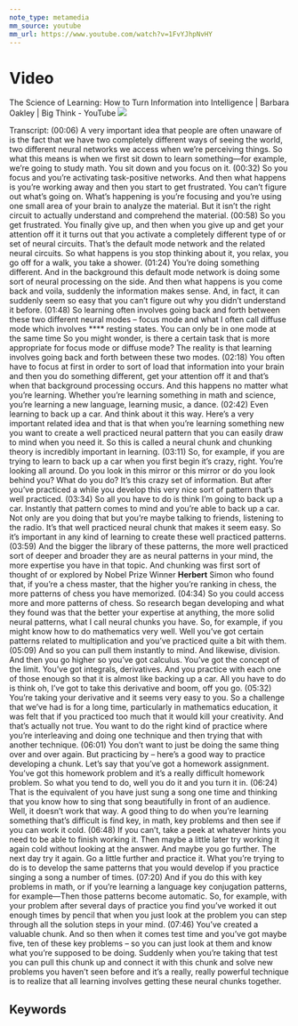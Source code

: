 ```yaml
---
note_type: metamedia
mm_source: youtube
mm_url: https://www.youtube.com/watch?v=1FvYJhpNvHY
---
```


# Video

The Science of Learning: How to Turn Information into Intelligence | Barbara Oakley | Big Think - YouTube
![](https://www.youtube.com/watch?v=1FvYJhpNvHY)

Transcript:
(00:06) A very important idea that people are often unaware of is the fact that we have two completely different ways of seeing the world, two different neural networks we access when we’re perceiving things. So what this means is when we first sit down to learn something—for example, we’re going to study math. You sit down and you focus on it.
(00:32) So you focus and you’re activating task-positive networks. And then what happens is you’re working away and then you start to get frustrated. You can’t figure out what’s going on. What’s happening is you’re focusing and you’re using one small area of your brain to analyze the material. But it isn’t the right circuit to actually understand and comprehend the material.
(00:58) So you get frustrated. You finally give up, and then when you give up and get your attention off it it turns out that you activate a completely different type of or set of neural circuits. That’s the default mode network and the related neural circuits. So what happens is you stop thinking about it, you relax, you go off for a walk, you take a shower.
(01:24) You’re doing something different. And in the background this default mode network is doing some sort of neural processing on the side. And then what happens is you come back and voila, suddenly the information makes sense. And, in fact, it can suddenly seem so easy that you can’t figure out why you didn’t understand it before.
(01:48) So learning often involves going back and forth between these two different neural modes – focus mode and what I often call diffuse mode which involves **** resting states. You can only be in one mode at the same time So you might wonder, is there a certain task that is more appropriate for focus mode or diffuse mode? The reality is that learning involves going back and forth between these two modes.
(02:18) You often have to focus at first in order to sort of load that information into your brain and then you do something different, get your attention off it and that’s when that background processing occurs. And this happens no matter what you’re learning. Whether you’re learning something in math and science, you’re learning a new language, learning music, a dance.
(02:42) Even learning to back up a car. And think about it this way. Here’s a very important related idea and that is that when you’re learning something new you want to create a well practiced neural pattern that you can easily draw to mind when you need it. So this is called a neural chunk and chunking theory is incredibly important in learning.
(03:11) So, for example, if you are trying to learn to back up a car when you first begin it’s crazy, right. You’re looking all around. Do you look in this mirror or this mirror or do you look behind you? What do you do? It’s this crazy set of information. But after you’ve practiced a while you develop this very nice sort of pattern that’s well practiced.
(03:34) So all you have to do is think I’m going to back up a car. Instantly that pattern comes to mind and you’re able to back up a car. Not only are you doing that but you’re maybe talking to friends, listening to the radio. It’s that well practiced neural chunk that makes it seem easy. So it’s important in any kind of learning to create these well practiced patterns.
(03:59) And the bigger the library of these patterns, the more well practiced sort of deeper and broader they are as neural patterns in your mind, the more expertise you have in that topic. And chunking was first sort of thought of or explored by Nobel Prize Winner **Herbert** Simon who found that, if you’re a chess master, that the higher you’re ranking in chess, the more patterns of chess you have memorized.
(04:34) So you could access more and more patterns of chess. So research began developing and what they found was that the better your expertise at anything, the more solid neural patterns, what I call neural chunks you have. So, for example, if you might know how to do mathematics very well. Well you’ve got certain patterns related to multiplication and you’ve practiced quite a bit with them.
(05:09) And so you can pull them instantly to mind. And likewise, division. And then you go higher so you’ve got calculus. You’ve got the concept of the limit. You’ve got integrals, derivatives. And you practice with each one of those enough so that it is almost like backing up a car. All you have to do is think oh, I’ve got to take this derivative and boom, off you go.
(05:32) You’re taking your derivative and it seems very easy to you. So a challenge that we’ve had is for a long time, particularly in mathematics education, it was felt that if you practiced too much that it would kill your creativity. And that’s actually not true. You want to do the right kind of practice where you’re interleaving and doing one technique and then trying that with another technique.
(06:01) You don’t want to just be doing the same thing over and over again. But practicing by – here’s a good way to practice developing a chunk. Let’s say that you’ve got a homework assignment. You’ve got this homework problem and it’s a really difficult homework problem. So what you tend to do, well you do it and you turn it in.
(06:24) That is the equivalent of you have just sung a song one time and thinking that you know how to sing that song beautifully in front of an audience. Well, it doesn’t work that way. A good thing to do when you’re learning something that’s difficult is find key, in math, key problems and then see if you can work it cold.
(06:48) If you can’t, take a peek at whatever hints you need to be able to finish working it. Then maybe a little later try working it again cold without looking at the answer. And maybe you go further. The next day try it again. Go a little further and practice it. What you’re trying to do is to develop the same patterns that you would develop if you practice singing a song a number of times.
(07:20) And if you do this with key problems in math, or if you’re learning a language key conjugation patterns, for example—Then those patterns become automatic. So, for example, with your problem after several days of practice you find you’ve worked it out enough times by pencil that when you just look at the problem you can step through all the solution steps in your mind.
(07:46) You’ve created a valuable chunk. And so then when it comes test time and you’ve got maybe five, ten of these key problems – so you can just look at them and know what you’re supposed to be doing. Suddenly when you’re taking that test you can pull this chunk up and connect it with this chunk and solve new problems you haven’t seen before and it’s a really, really powerful technique is to realize that all learning involves getting these neural chunks together.


## Keywords